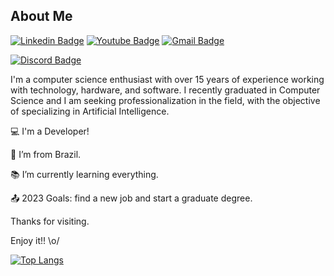 <!--
### Hi there 👋
**ThGarcia/ThGarcia** is a ✨ _special_ ✨ repository because its `README.md` (this file) appears on your GitHub profile.

Here are some ideas to get you started:

- 🔭 I’m currently working on ...
- 🌱 I’m currently learning ...
- 👯 I’m looking to collaborate on ...
- 🤔 I’m looking for help with ...
- 💬 Ask me about ...
- 📫 How to reach me: ...
- 😄 Pronouns: ...
- ⚡ Fun fact: ...

<div>
<a href="https://github.com/ThGarci">
<img height="180em" src="https://github-readme-stats-sigma-five.vercel.app/api/top-langs/?username=seu-usuário-aqui&layout=compact&langs_count=7&theme=dracula"/>
<img height="180em" src="https://github-readme-stats-sigma-five.vercel.app/api?username=seu-usuário-aqui&show_icons=true&theme=dracula&include_all_commits=true&count_private=true"/>
</div>

<img src="https://scontent.ffln14-1.fna.fbcdn.net/v/t1.6435-9/124642177_4940880832619100_8924844612672756469_n.png?_nc_cat=101&ccb=1-7&_nc_sid=e3f864&_nc_eui2=AeEK1v5immv4mEnaqkO8sjIbrgi4h7QhaYGuCLiHtCFpgSQDZP891jDxk5phyjCsyvZM4WoufX26YbAq7BXHtHYs&_nc_ohc=hX2wSUHMxvIAX8bOmIi&tn=K_vrCeYhgn-pcJ8K&_nc_ht=scontent.ffln14-1.fna&oh=00_AfAXvN6MqT6K7PWsXT3MQ63G1I2abR2jWDYn6VGXJNrisg&oe=641E252F"/>

-->

## About Me

<!--[![Github Badge](https://img.shields.io/badge/-Github-000?style=for-the-badge&logo=Github&logoColor=white)](https://github.com/ThGarcia/)-->
[![Linkedin Badge](https://img.shields.io/badge/-LinkedIn-blue?style=for-the-badge&logo=Linkedin&logoColor=white)](https://www.linkedin.com/in/garciathiagorafael/)
[![Youtube Badge](https://img.shields.io/badge/YouTube-FF0000?style=for-the-badge&logo=Youtube&logoColor=white)](https://www.youtube.com/channel/UCfYtrwx0tund9nZF2VhZUCw/)
[![Gmail Badge](https://img.shields.io/badge/Gmail-D14836?style=for-the-badge&logo=Gmail&logoColor=white)](mailto:garciathiagorafael@gmail.com)
<!--[![Instagram Badge](https://img.shields.io/badge/Instagram-E4405F?style=for-the-badge&logo=Instagram&logoColor=white)](https://www.instagram.com/garciathiagorafael/)
[![Facebook Badge](https://img.shields.io/badge/Facebook-1877F2?style=for-the-badge&logo=Facebook&logoColor=white)](https://www.facebook.com/garciathiagorafael)-->
[![Discord Badge](https://img.shields.io/badge/Discord-7289DA?style=for-the-badge&logo=Discord&logoColor=white)](https://discord.gg/AY7RzSQshU)
<!--[![Whatsapp Badge](https://img.shields.io/badge/WhatsApp-25D366?style=for-the-badge&logo=Whatsapp&logoColor=white)](https://api.whatsapp.com/send/?phone=5548984972129&text&type=phone_number&app_absent=0)
[![Telegram Badge](https://img.shields.io/badge/Telegram-2CA5E0?style=for-the-badge&logo=Telegram&logoColor=white)](https://t.me/ThiagoGarcia)-->

I'm a computer science enthusiast with over 15 years of experience working with technology, hardware, and software. I recently graduated in Computer Science and I am seeking professionalization in the field, with the objective of specializing in Artificial Intelligence.

:computer: I'm a Developer!

:house_with_garden: I’m from Brazil.

:books: I’m currently learning everything.

:outbox_tray: 2023 Goals: find a new job and start a graduate degree.

Thanks for visiting.

Enjoy it!! \o/

[![Top Langs](https://github-readme-stats.vercel.app/api/top-langs/?username=ThGarcia&layout=compact)](https://github.com/ThGarcia/github-readme-stats)
